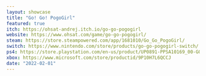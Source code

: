 ```yaml
---
layout: showcase
title: "Go! Go! PogoGirl"
featured: true
itch: https://ohsat-andrej.itch.io/go-go-pogogirl
website: https://www.ohsat.com/game/go-go-pogogirl/
steam: https://store.steampowered.com/app/1681010/Go_Go_PogoGirl/
switch: https://www.nintendo.com/store/products/go-go-pogogirl-switch/
ps4: https://store.playstation.com/en-us/product/UP0891-PPSA10169_00-GOGOPOGOGIRLRATG
xbox: https://www.microsoft.com/store/productid/9P10H7L6QCCJ
date: "2022-02-01"
---
```

